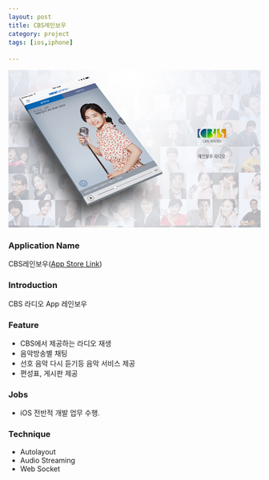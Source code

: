```yaml
---
layout: post
title: CBS레인보우
category: project
tags: [ios,iphone]

---
```

![CBS레인보우](/images/project/cbsrainbowradio_01.png)

### Application Name

CBS레인보우([App Store Link](https://itunes.apple.com/app/cbsleinbou/id432866707?mt=8))


### Introduction

CBS 라디오 App 레인보우


### Feature

* CBS에서 제공하는 라디오 재생
* 음악방송별 채팅
* 선호 음악 다시 듣기등 음악 서비스 제공
* 편성표, 게시판 제공


### Jobs

* iOS 전반적 개발 업무 수행.


### Technique

* Autolayout
* Audio Streaming
* Web Socket